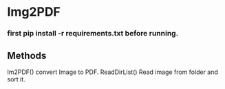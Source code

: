 # Img2PDF

### first pip install -r requirements.txt before running.

## Methods
Im2PDF() convert Image to PDF.
ReadDirList() Read image from folder and sort it.

